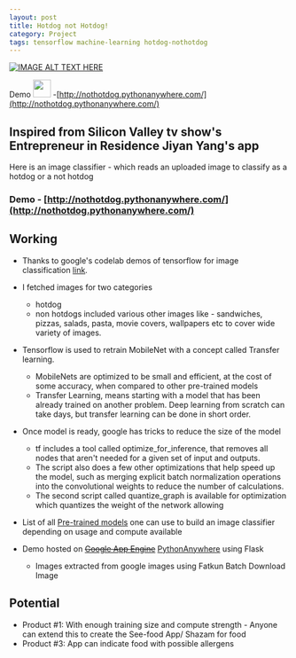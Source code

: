 ```yaml
---
layout: post
title: Hotdog not Hotdog! 
category: Project
tags: tensorflow machine-learning hotdog-nothotdog
---
```




[![IMAGE ALT TEXT HERE](https://img.youtube.com/vi/ACmydtFDTGs/0.jpg)](https://www.youtube.com/watch?v=ACmydtFDTGs)


Demo  <a href="url"><img src="http://www.emoji.co.uk/files/apple-emojis/food-drink-ios/381-hot-dog.png"  height="32" width="32" ></a>  -[http://nothotdog.pythonanywhere.com/](http://nothotdog.pythonanywhere.com/)

## Inspired from Silicon Valley tv show's Entrepreneur in Residence Jiyan Yang's app 

Here is an image classifier - which reads an uploaded image to classify as a hotdog or a not hotdog 


### Demo - [http://nothotdog.pythonanywhere.com/](http://nothotdog.pythonanywhere.com/)

 

## Working


* Thanks to google's codelab demos of tensorflow for image classification [link](https://codelabs.developers.google.com/). 


* I fetched images for two categories
  -  hotdog
  -  non hotdogs included various other images like - sandwiches, pizzas, salads, pasta, movie covers, wallpapers etc to cover wide variety of images.


* Tensorflow is used to retrain MobileNet with a concept called Transfer learning. 
  * MobileNets are optimized to be small and efficient, at the cost of some accuracy, when compared to other pre-trained models
  * Transfer Learning, means starting with a model that has been already trained on another problem. Deep learning from scratch can take days, but transfer learning can be done in short order.

* Once model is ready, google has tricks to reduce the size of the model
  * tf includes a tool called optimize_for_inference, that removes all nodes that aren't needed for a given set of input and outputs.
  * The script also does a few other optimizations that help speed up the model, such as merging explicit batch normalization operations into the convolutional weights to reduce the number of calculations.
  * The second script called quantize_graph is available for optimization which quantizes the weight of the network allowing 


* List of all [Pre-trained models](https://github.com/tensorflow/models/tree/998104bfdf14f74a2398e951325e4660862c5f20/slim#pre-trained-models) one can use to build an image classifier depending on usage and compute available


*  Demo hosted on ~~[Google App Engine](https://cloud.google.com)~~  [PythonAnywhere](https://www.pythonanywhere.com) using Flask
   * Images extracted from google images using Fatkun Batch Download Image


## Potential
* Product #1: With enough training size and compute strength - Anyone can extend this to create the See-food App/ Shazam for food
* Product #3: App can indicate food with possible allergens

